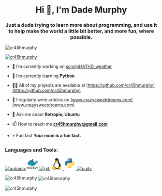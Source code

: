 <h1 align="center">Hi 👋, I'm Dade Murphy</h1>
<h3 align="center">Just a dude trying to learn more about programming, and use it to help make the world a little bit better, and more fun, where possible.</h3>

<p align="left"> <img src="https://komarev.com/ghpvc/?username=cr45hmurphy&label=Profile%20views&color=0e75b6&style=flat" alt="cr45hmurphy" /> </p>

<p align="left"> <a href="https://github.com/ryo-ma/github-profile-trophy"><img src="https://github-profile-trophy.vercel.app/?username=cr45hmurphy" alt="cr45hmurphy" /></a> </p>

- 🔭 I’m currently working on [scrollpHATHD_weather](https://github.com/cr45hmurphy/scrollpHATHD_weather)

- 🌱 I’m currently learning **Python**

- 👨‍💻 All of my projects are available at [https://github.com/cr45hmurphy](https://github.com/cr45hmurphy)

- 📝 I regularly write articles on [www.crazysweetdreams.com](www.crazysweetdreams.com)

- 💬 Ask me about **Retropie, Ubuntu**

- 📫 How to reach me **cr45hmurphy@gmail.com**

- ⚡ Fun fact **Your mom is a fun fact.**


<h3 align="left">Languages and Tools:</h3>
<p align="left"> <a href="https://www.arduino.cc/" target="_blank"> <img src="https://cdn.worldvectorlogo.com/logos/arduino-1.svg" alt="arduino" width="40" height="40"/> </a> <a href="https://www.docker.com/" target="_blank"> <img src="https://raw.githubusercontent.com/devicons/devicon/master/icons/docker/docker-original-wordmark.svg" alt="docker" width="40" height="40"/> </a> <a href="https://git-scm.com/" target="_blank"> <img src="https://www.vectorlogo.zone/logos/git-scm/git-scm-icon.svg" alt="git" width="40" height="40"/> </a> <a href="https://www.linux.org/" target="_blank"> <img src="https://raw.githubusercontent.com/devicons/devicon/master/icons/linux/linux-original.svg" alt="linux" width="40" height="40"/> </a> <a href="https://www.python.org" target="_blank"> <img src="https://raw.githubusercontent.com/devicons/devicon/master/icons/python/python-original.svg" alt="python" width="40" height="40"/> </a> <a href="https://unity.com/" target="_blank"> <img src="https://www.vectorlogo.zone/logos/unity3d/unity3d-icon.svg" alt="unity" width="40" height="40"/> </a> </p>

<p><img align="left" src="https://github-readme-stats.vercel.app/api/top-langs?username=cr45hmurphy&show_icons=true&locale=en&layout=compact" alt="cr45hmurphy" /></p>

<p>&nbsp;<img align="center" src="https://github-readme-stats.vercel.app/api?username=cr45hmurphy&show_icons=true&locale=en" alt="cr45hmurphy" /></p>

<p><img align="center" src="https://github-readme-streak-stats.herokuapp.com/?user=cr45hmurphy&" alt="cr45hmurphy" /></p>
